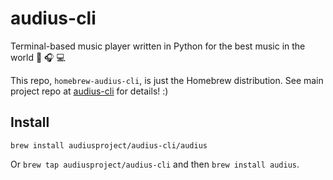 # audius-cli

Terminal-based music player written in Python for the best music in the world 🎵 🎧 💻

This repo, `homebrew-audius-cli`, is just the Homebrew distribution. See main project repo at [audius-cli](https://github.com/AudiusProject/audius-cli) for details! :) 

## Install

`brew install audiusproject/audius-cli/audius`

Or `brew tap audiusproject/audius-cli` and then `brew install audius`.

